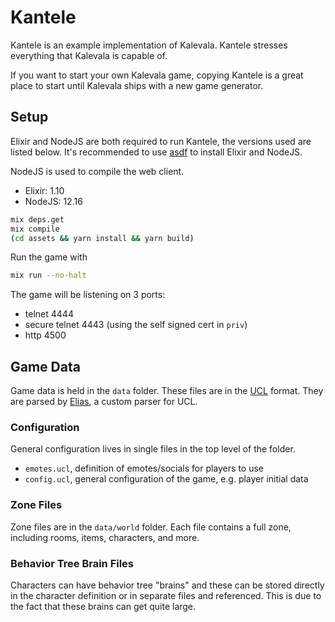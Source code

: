 # Kantele

Kantele is an example implementation of Kalevala. Kantele stresses everything that Kalevala is capable of.

If you want to start your own Kalevala game, copying Kantele is a great place to start until Kalevala ships with a new game generator.

## Setup

Elixir and NodeJS are both required to run Kantele, the versions used are listed below. It's recommended to use [asdf](https://asdf-vm.com/) to install Elixir and NodeJS.

NodeJS is used to compile the web client. 

- Elixir: 1.10
- NodeJS: 12.16

```bash
mix deps.get
mix compile
(cd assets && yarn install && yarn build)
```

Run the game with

```bash
mix run --no-halt
```

The game will be listening on 3 ports:

- telnet 4444
- secure telnet 4443 (using the self signed cert in `priv`)
- http 4500

## Game Data

Game data is held in the `data` folder. These files are in the [UCL](https://github.com/vstakhov/libucl) format. They are parsed by [Elias](https://github.com/oestrich/elias), a custom parser for UCL.

### Configuration

General configuration lives in single files in the top level of the folder.

- `emotes.ucl`, definition of emotes/socials for players to use
- `config.ucl`, general configuration of the game, e.g. player initial data

### Zone Files

Zone files are in the `data/world` folder. Each file contains a full zone, including rooms, items, characters, and more.

### Behavior Tree Brain Files

Characters can have behavior tree "brains" and these can be stored directly in the character definition or in separate files and referenced. This is due to the fact that these brains can get quite large.

